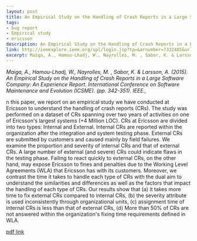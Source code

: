```yaml
---
layout: post
title: An Empirical Study on the Handling of Crash Reports in a Large Software Company An Experience Report.
tags:
- bug report
- Empirical study
- ericsson
description: An Empirical Study on the Handling of Crash Reports in a Large Software Company An Experience Report.
link: http://ieeexplore.ieee.org/xpl/login.jsp?tp=&arnumber=7332485&url=http%3A%2F%2Fieeexplore.ieee.org%2Fxpls%2Fabs_all.jsp%3Farnumber%3D7332485
excerpt: Maiga, A., Hamou-Lhadj, W., Nayrolles, M. , Sabor, K. & Larsson, A. (2015)
---
```


*Maiga, A., Hamou-Lhadj, W., Nayrolles, M. , Sabor, K. & Larsson, A. (2015). An Empirical Study on the Handling of Crash Reports in a Large Software Company: An Experience Report. International Conference on Software Maintenance and Evolution (ICSME). (pp. 342-351). IEEE.,*

n this paper, we report on an empirical study we have conducted at Ericsson to understand the handling of crash reports (CRs). The study was performed on a dataset of CRs spanning over two years of activities on one of Ericsson's largest systems (+4 Million LOC). CRs at Ericsson are divided into two types: Internal and External. Internal CRs are reported within the organization after the integration and system testing phase. External CRs are submitted by customers and caused mainly by field failures. We examine the proportion and severity of internal CRs and that of external CRs. A large number of external (and severe) CRs could indicate flaws in the testing phase. Failing to react quickly to external CRs, on the other hand, may expose Ericsson to fines and penalties due to the Working Level Agreements (WLA) that Ericsson has with its customers. Moreover, we contrast the time it takes to handle each type of CRs with the dual aim to understand the similarities and differences as well as the factors that impact the handling of each type of CRs. Our results show that (a) it takes more time to fix external CRs compared to internal CRs, (b) the severity attribute is used inconsistently through organizational units, (c) assignment time of internal CRs is less than that of external CRs, (d) More than 50% of CRs are not answered within the organization's fixing time requirements defined in WLA.

[pdf link](http://ieeexplore.ieee.org/xpl/login.jsp?tp=&arnumber=7332485&url=http%3A%2F%2Fieeexplore.ieee.org%2Fxpls%2Fabs_all.jsp%3Farnumber%3D7332485)
